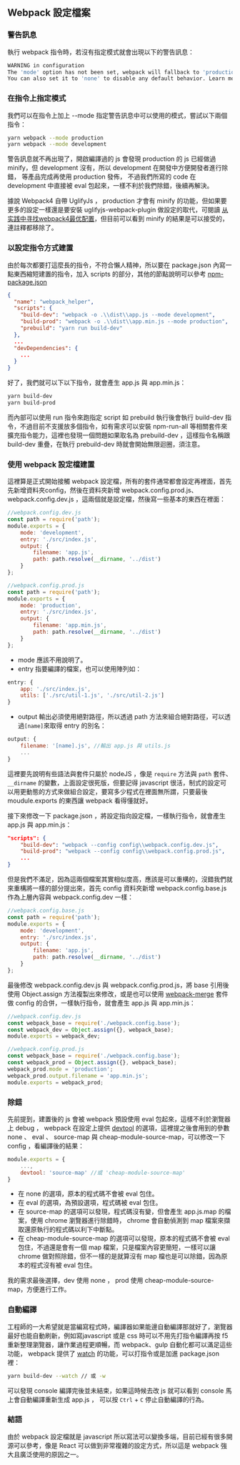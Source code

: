## Webpack 設定檔案

### 警告訊息
執行 webpack 指令時，若沒有指定模式就會出現以下的警告訊息：
```bash
WARNING in configuration
The 'mode' option has not been set, webpack will fallback to 'production' for this value. Set 'mode' option to 'development' or 'production' to enable defaults for each environment.
You can also set it to 'none' to disable any default behavior. Learn more: https://webpack.js.org/concepts/mode/
```

### 在指令上指定模式
我們可以在指令上加上 --mode 指定警告訊息中可以使用的模式，嘗試以下兩個指令：
``` bash
yarn webpack --mode production
yarn webpack --mode development
```
警告訊息就不再出現了，開啟編譯過的 js 會發現 production 的 js 已經做過 minify，但 development 沒有，所以 development 在開發中方便開發者進行除錯， 等產品完成再使用 production 發佈， 不過我們所寫的 code 在 development 中直接被 eval 包起來，一樣不利於我們除錯，後續再解決。

據說 Webpack4 自帶 UglifyJs ， production 才會有 minify 的功能，但如果要更多的設定一樣還是要安裝 uglifyjs-webpack-plugin 做設定的取代，可閱讀 [从实践中寻找webpack4最优配置](https://segmentfault.com/a/1190000015032321)，但目前可以看到 minify 的結果是可以接受的，連註釋都移除了。

### 以設定指令方式建置
由於每次都要打這麼長的指令，不符合懶人精神，所以要在 package.json 內寫一點東西縮短建置的指令，加入 scripts 的部分，其他的節點說明可以參考 [npm-package.json](https://docs.npmjs.com/files/package.json)
```json
{
  "name": "webpack_helper",
  "scripts": {
    "build-dev": "webpack -o .\\dist\\app.js --mode development",
    "build-prod": "webpack -o .\\dist\\app.min.js --mode production",
    "prebuild": "yarn run build-dev"
  },
  ...
  "devDependencies": {
    ...
  }
}
```
好了，我們就可以下以下指令，就會產生 app.js 與 app.min.js：
```bash
yarn build-dev
yarn build-prod
```
而內部可以使用 run 指令來跑指定 script 如 prebuild 執行後會執行 build-dev 指令，不過目前不支援放多個指令，如有需求可以安裝 npm-run-all 等相關套件來擴充指令能力，這裡也發現一個問題如果取名為 prebuild-dev ，這樣指令名稱跟 build-dev 重疊，在執行 prebuild-dev 時就會開始無限迴圈，須注意。

### 使用 webpack 設定檔建置
這裡算是正式開始接觸 webpack 設定檔，所有的套件通常都會設定再裡面，首先先新增資料夾config，然後在資料夾新增 webpack.config.prod.js、webpack.config.dev.js ，這兩個就是設定檔，然後寫一些基本的東西在裡面：
```js
//webpack.config.dev.js
const path = require('path');
module.exports = {
    mode: 'development',
    entry: './src/index.js',
    output: {
        filename: 'app.js',
        path: path.resolve(__dirname, '../dist')
    }
};

//webpack.config.prod.js
const path = require('path');
module.exports = {
    mode: 'production',
    entry: './src/index.js',
    output: {
        filename: 'app.min.js',
        path: path.resolve(__dirname, '../dist')
    }
};
```
* mode 應該不用說明了。
* entry 指要編譯的檔案，也可以使用陣列如：
```js
entry: {
    app: './src/index.js',
    utils: ['./src/util-1.js', './src/util-2.js']
}
```
* output 輸出必須使用絕對路徑，所以透過 path 方法來組合絕對路徑，可以透過`[name]`來取得 entry 的別名：
```js
output: {
    filename: '[name].js', //輸出 app.js 與 utils.js
    ...
}
```

這裡要先說明有些語法與套件只屬於 nodeJS ，像是 `require` 方法與 `path` 套件、 `__dirname` 的變數，上面設定很死版，但要記得 javascript 很活，制式的設定可以用更動態的方式來做組合設定，要寫多少程式在裡面無所謂，只要最後 moudule.exports 的東西讓 webpack 看得懂就好。

接下來修改一下 package.json ，將設定指向設定檔，一樣執行指令，就會產生 app.js 與 app.min.js：
```json
"scripts": {
    "build-dev": "webpack --config config\\webpack.config.dev.js",
    "build-prod": "webpack --config config\\webpack.config.prod.js",
    ...
}
```

但是我們不滿足，因為這兩個檔案其實相似度高，應該是可以重構的，沒錯我們就來重構將一樣的部分提出來，首先 config 資料夾新增 webpack.config.base.js 作為上層內容與 webpack.config.dev 一樣：
```js
//webpack.config.base.js
const path = require('path');
module.exports = {
    mode: 'development',
    entry: './src/index.js',
    output: {
        filename: 'app.js',
        path: path.resolve(__dirname, '../dist')
    }
};
```

最後修改 webpack.config.dev.js 與 webpack.config.prod.js，將 base 引用後使用 Object.assign 方法複製出來修改，或是也可以使用 [webpack-merge](https://github.com/survivejs/webpack-merge) 套件做 config 的合併，一樣執行指令，就會產生 app.js 與 app.min.js：

```js
//webpack.config.dev.js
const webpack_base = require('./webpack.config.base');
const webpack_dev = Object.assign({}, webpack_base);
module.exports = webpack_dev;

//webpack.config.prod.js
const webpack_base = require('./webpack.config.base');
const webpack_prod = Object.assign({}, webpack_base);
webpack_prod.mode = 'production';
webpack_prod.output.filename = 'app.min.js';
module.exports = webpack_prod;
```

### 除錯
先前提到，建置後的 js 會被 webpack 預設使用 eval 包起來，這樣不利於瀏覽器上 debug ， webpack 在設定上提供 [devtool](https://webpack.js.org/configuration/devtool/) 的選項，這裡提之後會用到的參數 none 、 eval 、 source-map 與 cheap-module-source-map，可以修改一下 config ，看編譯後的結果：
```js
module.exports = {
    ...,
    devtool: 'source-map' //或 'cheap-module-source-map'
}
```
* 在 none 的選項，原本的程式碼不會被 eval 包住。
* 在 eval 的選項，為預設選項，程式碼被 eval 包住。
* 在 source-map 的選項可以發現，程式碼沒有變，但會產生 app.js.map 的檔案，使用 chrome 瀏覽器進行除錯時， chrome 會自動偵測到 map 檔案來擷取還原執行的程式碼以利下中斷點。
* 在 cheap-module-source-map 的選項可以發現，原本的程式碼不會被 eval 包住，不過還是會有一個 map 檔案，只是檔案內容更簡短，一樣可以讓 chrome 做對照除錯，但不一樣的是就算沒有 map 檔也是可以除錯，因為原本的程式沒有被 eval 包住。

我的需求最後選擇，dev 使用 none ， prod 使用 cheap-module-source-map，方便進行工作。

### 自動編譯
工程師的一大希望就是當編寫程式時，編譯器如果能邊自動編譯那就好了，瀏覽器最好也能自動刷新，例如寫javascript 或是 css 時可以不用先打指令編譯再按 f5 重新整理瀏覽器，讓作業過程更順暢，而 webpack、gulp 自動化都可以滿足這些功能， webpack 提供了 [watch](https://webpack.js.org/configuration/watch/#src/components/Sidebar/Sidebar.jsx) 的功能，可以打指令或是加進 package.json 裡：
```bash
yarn build-dev --watch // 或 -w
```
可以發現 console 編譯完後並未結束，如果這時候去改 js 就可以看到 console 馬上會自動編譯重新生成 app.js ， 可以按 `Ctrl` + `C` 停止自動編譯的行為。

### 結語
由於 webpack 設定檔就是 javascript 所以寫法可以變換多端，目前已經有很多開源可以參考，像是 React 可以做到非常複雜的設定方式，所以這是 webpack 強大且廣泛使用的原因之一。